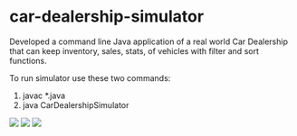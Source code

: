 # car-dealership-simulator

Developed a command line Java application of a real world Car Dealership that can keep inventory, sales, stats, of vehicles with filter and sort functions.

To run simulator use these two commands:
1. javac *.java
2. java CarDealershipSimulator

<img src="https://github.com/anthfgreco/car_dealership_simulator/blob/main/Screenshot_1.png?raw=true"/>
<img src="https://github.com/anthfgreco/car_dealership_simulator/blob/main/Screenshot_2.png?raw=true"/>
<img src="https://github.com/anthfgreco/car_dealership_simulator/blob/main/Screenshot_3.png?raw=true"/>


